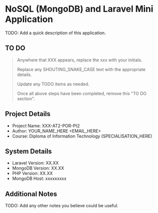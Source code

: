 # NoSQL (MongoDB) and Laravel Mini Application

TODO: Add a quick description of this application.

## TO DO

> Anywhere that XXX appears, replace the xxx with your initials.
>
> Replace any SHOUTING_SNAKE_CASE text with the appropriate details.
>
> Update any TODO items as needed.
>
> Once all above steps have been completed, remove this "TO DO section".

## Project Details

- Project Name: XXX-AT2-POR-Pt2
- Author: YOUR_NAME_HERE <EMAIL_HERE>
- Course: Diploma of Information Technology (SPECIALISATION_HERE)

## System Details

- Laravel Version: XX.XX
- MongoDB Version: XX.XX
- PHP Version: XX.XX
- MongoDB Host: xxxxxxxxx

## Additional Notes

TODO: Add any other notes you believe could be useful.
